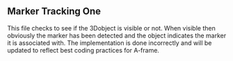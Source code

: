 ## Marker Tracking One
This file checks to see if the 3Dobject is visible or not. When visible then obviously the marker has been detected and the object indicates the marker it is associated with.
The implementation is done incorrectly and will be updated to reflect best coding practices for A-frame.
